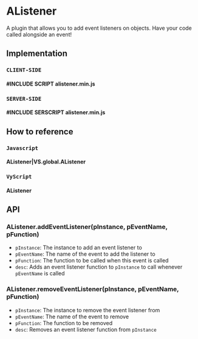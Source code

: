 # AListener
A plugin that allows you to add event listeners on objects. Have your code called alongside an event!

## Implementation 

### `CLIENT-SIDE`  
#### #INCLUDE SCRIPT alistener.min.js  
### `SERVER-SIDE` 
#### #INCLUDE SERSCRIPT alistener.min.js  

## How to reference  
### `Javascript`
#### AListener|VS.global.AListener  
  
### `VyScript`  
#### AListener

## API   

###  AListener.addEventListener(pInstance, pEventName, pFunction)
   - `pInstance`: The instance to add an event listener to  
   - `pEventName`: The name of the event to add the listener to  
   - `pFunction`: The function to be called when this event is called  
   - `desc`: Adds an event listener function to `pInstance` to call whenever `pEventName` is called  

###  AListener.removeEventListener(pInstance, pEventName, pFunction)   
   - `pInstance`: The instance to remove the event listener from  
   - `pEventName`: The name of the event to remove  
   - `pFunction`: The function to be removed  
   - `desc`: Removes an event listener function from `pInstance`   

